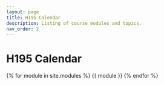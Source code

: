 ```yaml
---
layout: page
title: H195 Calendar
description: Listing of course modules and topics.
nav_order: 2
---
```


# H195 Calendar

{% for module in site.modules %}
{{ module }} 
{% endfor %}

<style>
    h195-reading {display: block;} 
    </style>